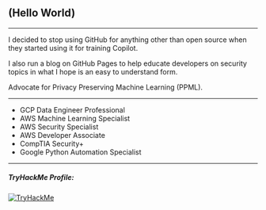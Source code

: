 ## (Hello World)

---

I decided to stop using GitHub for anything other than open source when they started using it for training Copilot.

I also run a blog on GitHub Pages to help educate developers on security topics in what I hope is an easy to understand form.

Advocate for Privacy Preserving Machine Learning (PPML).

---

- GCP Data Engineer Professional
- AWS Machine Learning Specialist
- AWS Security Specialist
- AWS Developer Associate
- CompTIA Security+
- Google Python Automation Specialist

---

<!---
##### Leetcode Profile:
--->


##### TryHackMe Profile:
[<img src="https://tryhackme-badges.s3.amazonaws.com/solidsnakecase.png" alt="TryHackMe">](https://tryhackme.com/p/)

<!---
##### Latest Articles:
--->
